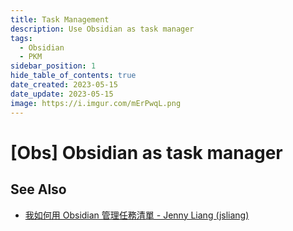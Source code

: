 ```yaml
---
title: Task Management
description: Use Obsidian as task manager
tags:
  - Obsidian
  - PKM
sidebar_position: 1
hide_table_of_contents: true
date_created: 2023-05-15
date_update: 2023-05-15
image: https://i.imgur.com/mErPwqL.png
---
```


[Obs] Obsidian as task manager
==============================





See Also
--------

- [我如何用 Obsidian 管理任務清單 - Jenny Liang (jsliang)](https://jsliang.com/zh/post/task-management-with-obsidian/)

